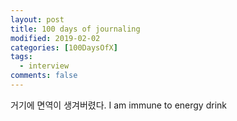 ```yaml
---
layout: post
title: 100 days of journaling
modified: 2019-02-02
categories: [100DaysOfX]
tags: 
  - interview
comments: false
---
```


거기에 면역이 생겨버렸다. I am immune to energy drink